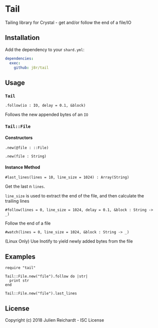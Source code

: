# Tail

Tailing library for Crystal - get and/or follow the end of a file/IO

## Installation

Add the dependency to your `shard.yml`:

```yaml
dependencies:
  exec:
    github: j8r/tail
```

## Usage

### `Tail`

`.follow(io : IO, delay = 0.1, &block)`

Follows the new appended bytes of an `IO`

### `Tail::File`

#### Constructors
`.new(@file : ::File)`

`.new(file : String)` 

#### Instance Method

`#last_lines(lines = 10, line_size = 1024) : Array(String)`

Get the last n `lines`.

`line_size` is used to extract the end of the file, and then calculate the trailing lines

`#follow(lines = 0, line_size = 1024, delay = 0.1, &block : String -> _)`

Follow the end of a file

`#watch(lines = 0, line_size = 1024, &block : String -> _)`

(Linux Only) Use Inotify to yield newly added bytes from the file

## Examples

```crystal
require "tail"

Tail::File.new("file").follow do |str|
  print str
end

Tail::File.new("file").last_lines
```

## License                                                                                                 

Copyright (c) 2018 Julien Reichardt - ISC License
